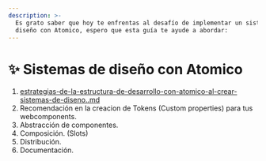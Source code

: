 ```yaml
---
description: >-
  Es grato saber que hoy te enfrentas al desafío de implementar un sistema de
  diseño con Atomico, espero que esta guía te ayude a abordar:
---
```


# ✨ Sistemas de diseño con Atomico

1. [estrategias-de-la-estructura-de-desarrollo-con-atomico-al-crear-sistemas-de-diseno..md](estrategias-de-la-estructura-de-desarrollo-con-atomico-al-crear-sistemas-de-diseno..md "mention")
2. Recomendación en la creacion de Tokens (Custom properties) para tus webcomponents.
3. Abstracción de componentes.
4. Composición. (Slots)
5. Distribución.
6. Documentación.

###
